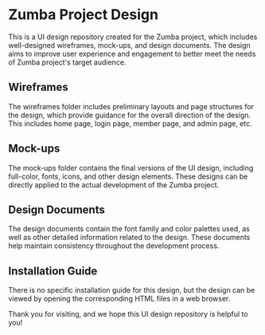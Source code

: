 # Zumba Project Design
This is a UI design repository created for the Zumba project, which includes well-designed wireframes, mock-ups, and design documents. The design aims to improve user experience and engagement to better meet the needs of Zumba project's target audience.
## Wireframes
The wireframes folder includes preliminary layouts and page structures for the design, which provide guidance for the overall direction of the design. This includes home page, login page, member page, and admin page, etc.

## Mock-ups
The mock-ups folder contains the final versions of the UI design, including full-color, fonts, icons, and other design elements. These designs can be directly applied to the actual development of the Zumba project.

## Design Documents
The design documents contain the font family and color palettes used, as well as other detailed information related to the design. These documents help maintain consistency throughout the development process.

## Installation Guide
There is no specific installation guide for this design, but the design can be viewed by opening the corresponding HTML files in a web browser.

Thank you for visiting, and we hope this UI design repository is helpful to you!
